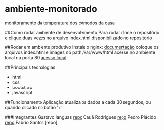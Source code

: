 # ambiente-monitorado
monitoramento da temperatura dos comodos da casa

##Como rodar ambiente de desenvolvimento
Para rodar clone o repositório e clique duas vezes no arquivo index.html disponibilizado no repositorio 

##Rodar em ambiente produtivo
Instale o nginx: [documentação](https://www.digitalocean.com/community/tutorials/how-to-install-nginx-on-ubuntu-20-04)
coloque os arquivos index.html e images no path /var/www/html 
acesse no ambiente local na porta 80 [acesso local](http://localhost:80)

##Principais tecnologias
- html
- css
- bootstrap
- javascript

##Funcionamento
Aplicação atualiza os dados a cada 30 segundos, ou quando clicado no botão '+'

###Integrantes
Gustavo Ianguas [repo](https://github.com/GustavoIanguas/ambiente-monitorado)
Cauã Rodrigues [repo](https://github.com/cauarpmarques/Ambientes-Monitorado)
Pedro Plácido [repo](https://github.com/zPlacd/Ambiente-Monitorado)
Fabrio Santos [repo]
